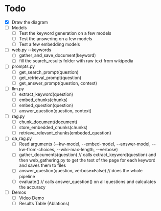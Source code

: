# Todo

- [x] Draw the diagram 
- [ ] Models
  - [ ] Test the keyword generation on a few models
  - [ ] Test the answering on a few models
  - [ ] Test a few embedding models
- [ ] web.py --keywords
  - [ ] gather_and_save_document(keyword)
  - [ ] fill the search_results folder with raw text from wikipedia
- [ ] prompts.py
  - [ ] get_search_prompt(question)
  - [ ] get_retrieval_prompt(question)
  - [ ] get_answer_prompt(question, context)
- [ ] llm.py
  - [ ] extract_keyword(question)
  - [ ] embed_chunks(chunks)
  - [ ] embed_question(question)
  - [ ] answer_question(question, context)
- [ ] rag.py
  - [ ] chunk_document(document)
  - [ ] store_embedded_chunks(chunks)
  - [ ] retrieve_relevant_chunks(embeded_question)
- [ ] qa_rag.py
    - [ ] Read arguments (--kw-model, --embed-model, --answer-model, --kw-from-choices, --wiki-max-length, --verbose)
    - [ ] gather_documents(question) // calls extract_keyword(question) and then web_gathering.py to get the text of the page for each keyword and saves them to files 
    - [ ] answer_question(question, verbose=False) // does the whole pipeline
    - [ ] evaluate() // calls answer_question() on all questions and calculates the accuracy
- [ ] Demos
  - [ ] Video Demo
  - [ ] Results Table (Ablations)